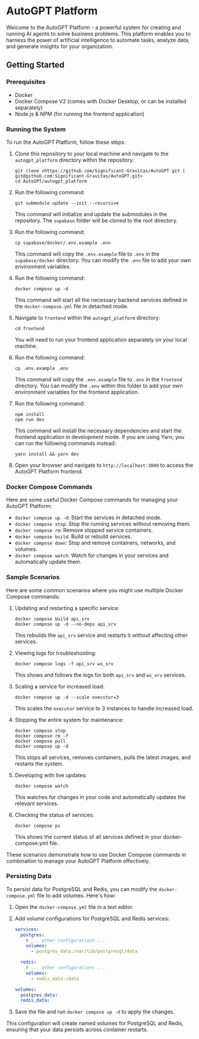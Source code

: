 # AutoGPT Platform

Welcome to the AutoGPT Platform - a powerful system for creating and running AI agents to solve business problems. This platform enables you to harness the power of artificial intelligence to automate tasks, analyze data, and generate insights for your organization.

## Getting Started

### Prerequisites

- Docker
- Docker Compose V2 (comes with Docker Desktop, or can be installed separately)
- Node.js & NPM (for running the frontend application)

### Running the System

To run the AutoGPT Platform, follow these steps:

1. Clone this repository to your local machine and navigate to the `autogpt_platform` directory within the repository:
   ```
   git clone <https://github.com/Significant-Gravitas/AutoGPT.git | git@github.com:Significant-Gravitas/AutoGPT.git>
   cd AutoGPT/autogpt_platform
   ```

2. Run the following command:
   ```
   git submodule update --init --recursive
   ```
   This command will initialize and update the submodules in the repository. The `supabase` folder will be cloned to the root directory.

3. Run the following command:
   ```
   cp supabase/docker/.env.example .env
   ```
   This command will copy the `.env.example` file to `.env` in the `supabase/docker` directory. You can modify the `.env` file to add your own environment variables.

4. Run the following command:
   ```
   docker compose up -d
   ```
   This command will start all the necessary backend services defined in the `docker-compose.yml` file in detached mode.

5. Navigate to `frontend` within the `autogpt_platform` directory:
   ```
   cd frontend
   ```
   You will need to run your frontend application separately on your local machine.

6. Run the following command: 
   ```
   cp .env.example .env
   ```
   This command will copy the `.env.example` file to `.env` in the `frontend` directory. You can modify the `.env` within this folder to add your own environment variables for the frontend application.

7. Run the following command:
   ```
   npm install
   npm run dev
   ```
   This command will install the necessary dependencies and start the frontend application in development mode.
   If you are using Yarn, you can run the following commands instead:
   ```
   yarn install && yarn dev
   ```

8. Open your browser and navigate to `http://localhost:3000` to access the AutoGPT Platform frontend.

### Docker Compose Commands

Here are some useful Docker Compose commands for managing your AutoGPT Platform:

- `docker compose up -d`: Start the services in detached mode.
- `docker compose stop`: Stop the running services without removing them.
- `docker compose rm`: Remove stopped service containers.
- `docker compose build`: Build or rebuild services.
- `docker compose down`: Stop and remove containers, networks, and volumes.
- `docker compose watch`: Watch for changes in your services and automatically update them.


### Sample Scenarios

Here are some common scenarios where you might use multiple Docker Compose commands:

1. Updating and restarting a specific service:
   ```
   docker compose build api_srv
   docker compose up -d --no-deps api_srv
   ```
   This rebuilds the `api_srv` service and restarts it without affecting other services.

2. Viewing logs for troubleshooting:
   ```
   docker compose logs -f api_srv ws_srv
   ```
   This shows and follows the logs for both `api_srv` and `ws_srv` services.

3. Scaling a service for increased load:
   ```
   docker compose up -d --scale executor=3
   ```
   This scales the `executor` service to 3 instances to handle increased load.

4. Stopping the entire system for maintenance:
   ```
   docker compose stop
   docker compose rm -f
   docker compose pull
   docker compose up -d
   ```
   This stops all services, removes containers, pulls the latest images, and restarts the system.

5. Developing with live updates:
   ```
   docker compose watch
   ```
   This watches for changes in your code and automatically updates the relevant services.

6. Checking the status of services:
   ```
   docker compose ps
   ```
   This shows the current status of all services defined in your docker-compose.yml file.

These scenarios demonstrate how to use Docker Compose commands in combination to manage your AutoGPT Platform effectively.


### Persisting Data

To persist data for PostgreSQL and Redis, you can modify the `docker-compose.yml` file to add volumes. Here's how:

1. Open the `docker-compose.yml` file in a text editor.
2. Add volume configurations for PostgreSQL and Redis services:

   ```yaml
   services:
     postgres:
       # ... other configurations ...
       volumes:
         - postgres_data:/var/lib/postgresql/data

     redis:
       # ... other configurations ...
       volumes:
         - redis_data:/data

   volumes:
     postgres_data:
     redis_data:
   ```

3. Save the file and run `docker compose up -d` to apply the changes.

This configuration will create named volumes for PostgreSQL and Redis, ensuring that your data persists across container restarts.



